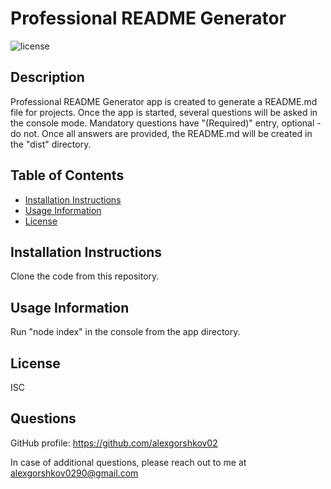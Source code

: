 # Professional README Generator

![license](https://img.shields.io/badge/license-ISC-blue?style=plastic)


## Description
  
Professional README Generator app is created to generate a README.md file for projects. Once the app is started, several questions will be asked in the console mode. Mandatory questions have "(Required)" entry, optional - do not. Once all answers are provided, the README.md will be created in the "dist" directory.
  
  
## Table of Contents

* [Installation Instructions](#installation-instructions)
* [Usage Information](#usage-information)
* [License](#license)

## Installation Instructions

Clone the code from this repository.


## Usage Information

Run "node index" in the console from the app directory.


## License

ISC


## Questions

GitHub profile: https://github.com/alexgorshkov02

In case of additional questions, please reach out to me at alexgorshkov0290@gmail.com
